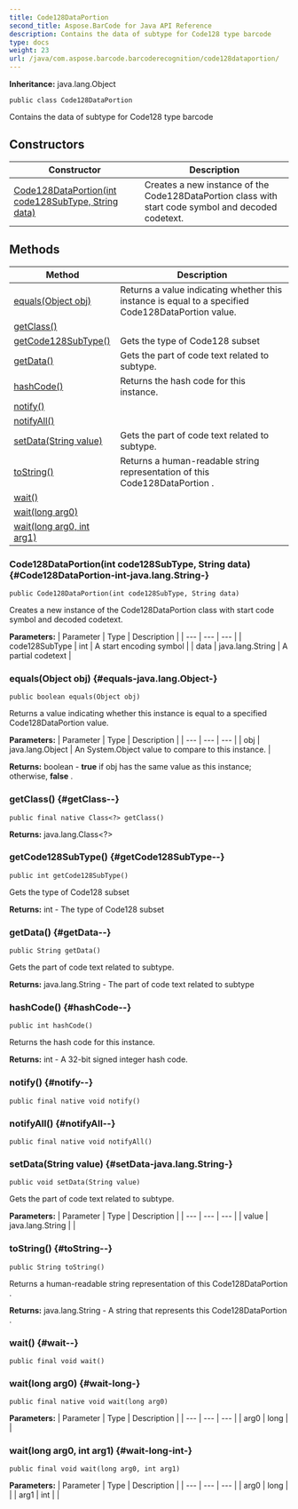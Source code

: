 ```yaml
---
title: Code128DataPortion
second_title: Aspose.BarCode for Java API Reference
description: Contains the data of subtype for Code128 type barcode
type: docs
weight: 23
url: /java/com.aspose.barcode.barcoderecognition/code128dataportion/
---
```

**Inheritance:**
java.lang.Object
```
public class Code128DataPortion
```

Contains the data of subtype for Code128 type barcode
## Constructors

| Constructor | Description |
| --- | --- |
| [Code128DataPortion(int code128SubType, String data)](#Code128DataPortion-int-java.lang.String-) | Creates a new instance of the  Code128DataPortion  class with start code symbol and decoded codetext. |
## Methods

| Method | Description |
| --- | --- |
| [equals(Object obj)](#equals-java.lang.Object-) | Returns a value indicating whether this instance is equal to a specified  Code128DataPortion  value. |
| [getClass()](#getClass--) |  |
| [getCode128SubType()](#getCode128SubType--) | Gets the type of Code128 subset |
| [getData()](#getData--) | Gets the part of code text related to subtype. |
| [hashCode()](#hashCode--) | Returns the hash code for this instance. |
| [notify()](#notify--) |  |
| [notifyAll()](#notifyAll--) |  |
| [setData(String value)](#setData-java.lang.String-) | Gets the part of code text related to subtype. |
| [toString()](#toString--) | Returns a human-readable string representation of this  Code128DataPortion . |
| [wait()](#wait--) |  |
| [wait(long arg0)](#wait-long-) |  |
| [wait(long arg0, int arg1)](#wait-long-int-) |  |
### Code128DataPortion(int code128SubType, String data) {#Code128DataPortion-int-java.lang.String-}
```
public Code128DataPortion(int code128SubType, String data)
```


Creates a new instance of the  Code128DataPortion  class with start code symbol and decoded codetext.

**Parameters:**
| Parameter | Type | Description |
| --- | --- | --- |
| code128SubType | int | A start encoding symbol |
| data | java.lang.String | A partial codetext |

### equals(Object obj) {#equals-java.lang.Object-}
```
public boolean equals(Object obj)
```


Returns a value indicating whether this instance is equal to a specified  Code128DataPortion  value.

**Parameters:**
| Parameter | Type | Description |
| --- | --- | --- |
| obj | java.lang.Object | An System.Object value to compare to this instance. |

**Returns:**
boolean -  **true**  if obj has the same value as this instance; otherwise,  **false** .
### getClass() {#getClass--}
```
public final native Class<?> getClass()
```




**Returns:**
java.lang.Class<?>
### getCode128SubType() {#getCode128SubType--}
```
public int getCode128SubType()
```


Gets the type of Code128 subset

**Returns:**
int - The type of Code128 subset
### getData() {#getData--}
```
public String getData()
```


Gets the part of code text related to subtype.

**Returns:**
java.lang.String - The part of code text related to subtype
### hashCode() {#hashCode--}
```
public int hashCode()
```


Returns the hash code for this instance.

**Returns:**
int - A 32-bit signed integer hash code.
### notify() {#notify--}
```
public final native void notify()
```




### notifyAll() {#notifyAll--}
```
public final native void notifyAll()
```




### setData(String value) {#setData-java.lang.String-}
```
public void setData(String value)
```


Gets the part of code text related to subtype.

**Parameters:**
| Parameter | Type | Description |
| --- | --- | --- |
| value | java.lang.String |  |

### toString() {#toString--}
```
public String toString()
```


Returns a human-readable string representation of this  Code128DataPortion .

**Returns:**
java.lang.String - A string that represents this  Code128DataPortion .
### wait() {#wait--}
```
public final void wait()
```




### wait(long arg0) {#wait-long-}
```
public final native void wait(long arg0)
```




**Parameters:**
| Parameter | Type | Description |
| --- | --- | --- |
| arg0 | long |  |

### wait(long arg0, int arg1) {#wait-long-int-}
```
public final void wait(long arg0, int arg1)
```




**Parameters:**
| Parameter | Type | Description |
| --- | --- | --- |
| arg0 | long |  |
| arg1 | int |  |

